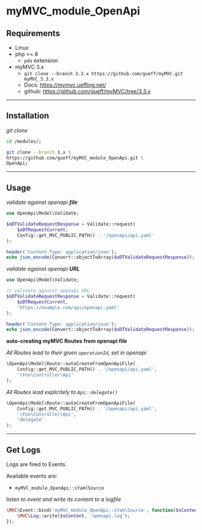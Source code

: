 
# myMVC_module_OpenApi

## Requirements

- Linux
- php >= 8
  - `pdo` extension
- myMVC 3.x
  - `git clone --branch 3.3.x https://github.com/gueff/myMVC.git myMVC_3.3.x`
  - Docs: <https://mymvc.ueffing.net/>
  - github: <https://github.com/gueff/myMVC/tree/3.3.x>

---

## Installation

_git clone_
~~~bash
cd /modules/;

git clone --branch 1.x \
https://github.com/gueff/myMVC_module_OpenApi.git \
OpenApi;
~~~

---

## Usage

_validate against openapi **file**_
~~~php
use OpenApi\Model\Validate;

$oDTValidateRequestResponse = Validate::request(
    $oDTRequestCurrent,
    Config::get_MVC_PUBLIC_PATH() . '/openapi/api.yaml'
);

header('Content-Type: application/json');
echo json_encode(Convert::objectToArray($oDTValidateRequestResponse));
~~~

_validate against openapi **URL**_
~~~php
use OpenApi\Model\Validate;

// validate against openapi URL
$oDTValidateRequestResponse = Validate::request(
    $oDTRequestCurrent,
    'https://example.com/api/openapi.yaml'
);

header('Content-Type: application/json');
echo json_encode(Convert::objectToArray($oDTValidateRequestResponse));
~~~

**auto-creating myMVC Routes from openapi file**

_All Routes lead to their given `operationId`, set in openapi_    
~~~php
\OpenApi\Model\Route::autoCreateFromOpenApiFile(
    Config::get_MVC_PUBLIC_PATH() . '/openapi/api.yaml',
    '\Foo\Controller\Api'
);
~~~

_All Routes lead explicitely to `Api::delegate()`_      
~~~php
\OpenApi\Model\Route::autoCreateFromOpenApiFile(
    Config::get_MVC_PUBLIC_PATH() . '/openapi/api.yaml',
    '\Foo\Controller\Api',
    'delegate'
);
~~~

---

## Get Logs

Logs are fired to Events.

Available events are:

- `myMVC_module_OpenApi::sYamlSource`

_listen to event and write its content to a logfile_    
~~~php
\MVC\Event::bind('myMVC_module_OpenApi::sYamlSource', function($sContent){
    \MVC\Log::write($sContent, 'openapi.log');
});
~~~